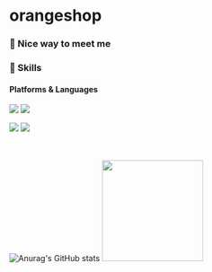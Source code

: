 # orangeshop
### 🤞 Nice way to meet me
<p>

</p>

<p>
  
</p>


### 💪 Skills
#### Platforms & Languages
<p>
<!--   <img src="https://img.shields.io/badge/Quarkus-4695EB?style=flat-square&logo=Quarkus&logoColor=white"/> -->
<!--   <img src="https://img.shields.io/badge/React-61DAFB?style=flat-square&logo=React&logoColor=black"/>
<!--   <img src="https://img.shields.io/badge/ReactNative-61DAFB?style=flat-square&logo=React&logoColor=black"/> -->
  <img src="https://img.shields.io/badge/Android-3DDC84?style=flat-square&logo=Android&logoColor=white"/>
  <img src="https://img.shields.io/badge/iOS-000000?style=flat-square&logo=iOS&logoColor=white"/>
<!--   <img src="https://img.shields.io/badge/Flutter-02569B?style=flat-square&logo=Flutter&logoColor=white"/> -->
</p>
<p>
  <img src="https://img.shields.io/badge/Kotlin-0095D5?style=flat-square&logo=Kotlin&logoColor=white"/> 
<!--   <img src="https://img.shields.io/badge/TypeScript-3178C6?style=flat-square&logo=TypeScript&logoColor=white"/>
  <img src="https://img.shields.io/badge/Java-007396?style=flat-square&logo=Java&logoColor=white"/> -->
  <img src="https://img.shields.io/badge/Swift-FA7343?style=flat-square&logo=Swift&logoColor=white"/>
</p>

<br></br>
![Anurag's GitHub stats](https://github-readme-stats.vercel.app/api?username=orangeshop&show_icons=true&theme=radical)
<img height="180em" src="https://github-readme-stats-eight-theta.vercel.app/api/top-langs/?username=woohyun-jeong&layout=compact&langs_count=8&theme=chartreuse-dark"/>

